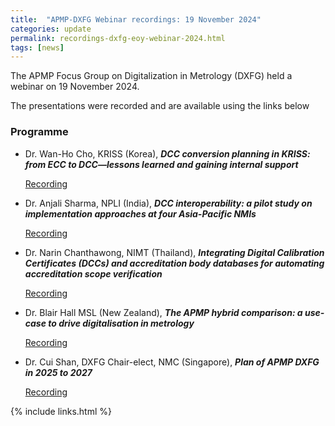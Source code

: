 ```yaml
---
title:  "APMP-DXFG Webinar recordings: 19 November 2024"
categories: update
permalink: recordings-dxfg-eoy-webinar-2024.html
tags: [news]
---
```

The APMP Focus Group on Digitalization in Metrology (DXFG) held a webinar on 19 November 2024.

The presentations were recorded and are available using the links below
 
### Programme

* Dr. Wan-Ho Cho, KRISS (Korea), 
    ___DCC conversion planning in KRISS: from ECC to DCC—lessons learned and gaining internal support___ 

   <p>
   <a href="https://youtu.be/PchpHHepEE0" target="_blank">Recording</a>
   </p>
    
* Dr. Anjali Sharma, NPLI (India), 
    ___DCC interoperability: a pilot study on implementation approaches at four Asia-Pacific NMIs___ 

   <p>
   <a href="https://youtu.be/3tlbJtcX8kA" target="_blank">Recording</a>
   </p>
    
* Dr. Narin Chanthawong, NIMT (Thailand), 
    ___Integrating Digital Calibration Certificates (DCCs) and accreditation body databases for automating accreditation scope verification___

   <p>
   <a href="https://youtu.be/nenqr5oM608" target="_blank">Recording</a>
   </p>
    
* Dr. Blair Hall MSL (New Zealand), 
    ___The APMP hybrid comparison: a use-case to drive digitalisation in metrology___

   <p>
   <a href="https://youtu.be/EOZWqYSF0JM" target="_blank">Recording</a>
   </p>
    
* Dr. Cui Shan, DXFG Chair-elect, NMC (Singapore), 
    ___Plan of APMP DXFG in 2025 to 2027___
        
   <p>
   <a href="https://youtu.be/duQ-OFegXdI" target="_blank">Recording</a>
   </p>
 
{% include links.html %}
